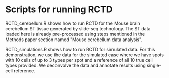 # Scripts for running RCTD
RCTD_cerebellum.R shows how to run RCTD for the Mouse brain cerebellum ST tissue generated by slide-seq technology. The ST data loaded here is already pre-processed using steps mentioned in the Methods paper section named "Mouse cerebellum data analysis".

RCTD_simulations.R shows how to run RCTD for simulated data. For this demonstration, we use the data for the simulated case where we have spots with 10 cells of up to 3 types per spot and a reference of all 10 true cell types provided. We deconvolve the data and annotate results using single-cell reference.

